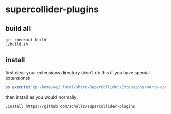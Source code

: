 # supercollider-plugins

## build all

```
git checkout build
./build.sh
```

## install

first clear your extensions directory (don't do this if you have special extensions)

```lua
os.execute("cp /home/we/.local/share/SuperCollider/Extensions/norns-config.sc /tmp/ && rm -rf /home/we/.local/share/SuperCollider/Extensions/* && mv /tmp/norns-config.sc /home/we/.local/share/SuperCollider/Extensions/")
```

then install as you would normally:

```
;install https://github.com/schollz/supercollider-plugins
```
